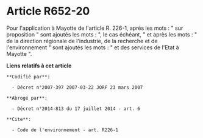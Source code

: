 # Article R652-20

Pour l'application à Mayotte de l'article R. 226-1, après les mots : " sur proposition " sont ajoutés les mots : ", le cas
échéant, " et après les mots : " de la direction régionale de l'industrie, de la recherche et de l'environnement " sont
ajoutés les mots : " et des services de l'Etat à Mayotte ".

**Liens relatifs à cet article**

	**Codifié par**:

	  - Décret n°2007-397 2007-03-22 JORF 23 mars 2007

	**Abrogé par**:

	  - Décret n°2014-813 du 17 juillet 2014 - art. 6

	**Cite**:

	  - Code de l'environnement - art. R226-1
